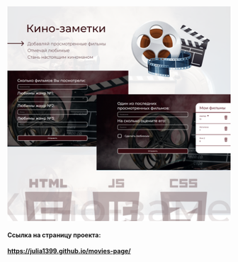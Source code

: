 ![pres](/rm_img/readme.png)
<h4>Cсылка на страницу проекта:<h4>
<a href = "https://julia1399.github.io/movies-page/">https://julia1399.github.io/movies-page/</a>
